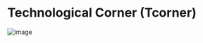 # Technological Corner (Tcorner)

![image](https://user-images.githubusercontent.com/25458706/112465685-61e64580-8d3b-11eb-8426-d31814e7589e.png)


